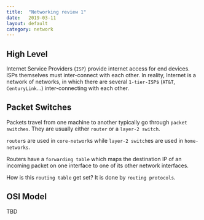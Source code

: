 ```yaml
---
title:  "Networking review 1"
date:   2019-03-11
layout: default
category: network
---
```


## High Level

Internet Service Providers (`ISP`) provide internet access for end devices. ISPs themselves must inter-connect with each other. In reality, Internet is a network of networks, in which there are several `1-tier-ISP`s (`AT&T`, `CenturyLink`...) inter-connecting with each other.

## Packet Switches

Packets travel from one machine to another typically go through `packet switches`. They are usually either `router` or a `layer-2 switch`.

`router`s are used in `core-network`s while `layer-2 switch`es are used in `home-networks`.

Routers have a `forwarding table` which maps the destination IP of an incoming packet on one interface to one of its other network interfaces.

How is this `routing table` get set? It is done by `routing protocols`.

## OSI Model
TBD
